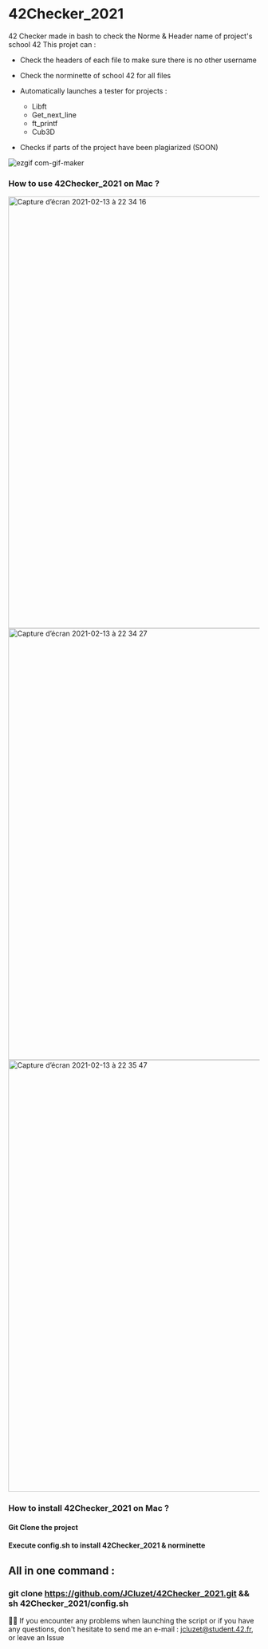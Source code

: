 # 42Checker_2021

42 Checker made in bash to check the Norme & Header name of project's school 42
This projet can :

  - Check the headers of each file to make sure there is no other username
  - Check the norminette of school 42 for all files
  - Automatically launches a tester for projects :
      
      - Libft 
      - Get_next_line
      - ft_printf
      - Cub3D
  
  - Checks if parts of the project have been plagiarized (SOON)

![ezgif com-gif-maker](https://user-images.githubusercontent.com/55356071/112183862-f1d2a500-8bfe-11eb-8e82-c94629d81597.gif)



### How to use 42Checker_2021 on Mac ?

<img width="865" alt="Capture d’écran 2021-02-13 à 22 34 16" src="https://user-images.githubusercontent.com/55356071/107862255-e0ea8300-6e4b-11eb-9c8f-68e1f924348d.png">

<img width="865" alt="Capture d’écran 2021-02-13 à 22 34 27" src="https://user-images.githubusercontent.com/55356071/107862270-f2cc2600-6e4b-11eb-9346-eeea964f533e.png">

<img width="865" alt="Capture d’écran 2021-02-13 à 22 35 47" src="https://user-images.githubusercontent.com/55356071/107862274-fa8bca80-6e4b-11eb-934f-5176fee90831.png">

### How to install 42Checker_2021 on Mac ?
#### Git Clone the project
#### Execute config.sh to install 42Checker_2021 & norminette

## All in one command : 

### git clone https://github.com/JCluzet/42Checker_2021.git && sh 42Checker_2021/config.sh

👋🏼 If you encounter any problems when launching the script or if you have any questions, don't hesitate to send me an e-mail : jcluzet@student.42.fr, or leave an Issue

